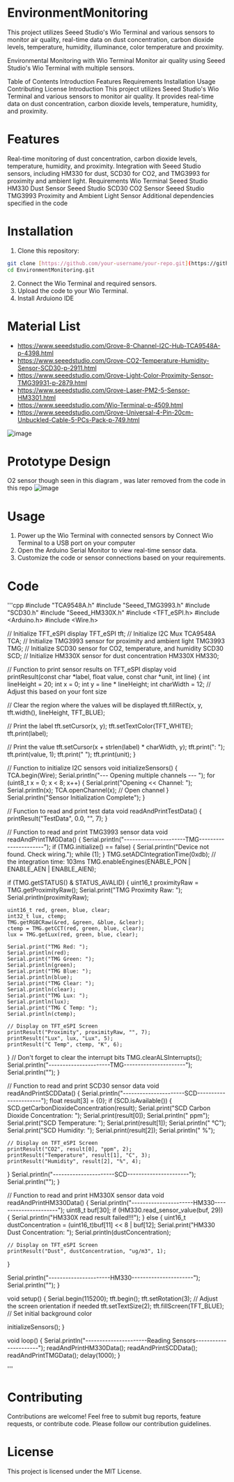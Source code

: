 # EnvironmentMonitoring
 This project utilizes Seeed Studio's Wio Terminal and various sensors to monitor air quality, real-time data on dust concentration, carbon dioxide levels, temperature, humidity, illuminance, color temperature and proximity.
 
Environmental Monitoring with Wio Terminal
Monitor air quality using Seeed Studio's Wio Terminal with multiple sensors.

Table of Contents
Introduction
Features
Requirements
Installation
Usage
Contributing
License
Introduction
This project utilizes Seeed Studio's Wio Terminal and various sensors to monitor air quality. It provides real-time data on dust concentration, carbon dioxide levels, temperature, humidity, and proximity.

# Features
Real-time monitoring of dust concentration, carbon dioxide levels, temperature, humidity, and proximity.
Integration with Seeed Studio sensors, including HM330 for dust, SCD30 for CO2, and TMG3993 for proximity and ambient light.
Requirements
Wio Terminal
Seeed Studio HM330 Dust Sensor
Seeed Studio SCD30 CO2 Sensor
Seeed Studio TMG3993 Proximity and Ambient Light Sensor
Additional dependencies specified in the code

# Installation

1. Clone this repository:

```bash
git clone [https://github.com/your-username/your-repo.git](https://github.com/asediga/EnvironmentMonitoring.git)
cd EnvironmentMonitoring.git
```
2. Connect the Wio Terminal and required sensors.
3. Upload the code to your Wio Terminal.
4. Install Arduiono IDE

# Material List
* https://www.seeedstudio.com/Grove-8-Channel-I2C-Hub-TCA9548A-p-4398.html
* https://www.seeedstudio.com/Grove-CO2-Temperature-Humidity-Sensor-SCD30-p-2911.html
* https://www.seeedstudio.com/Grove-Light-Color-Proximity-Sensor-TMG39931-p-2879.html
* https://www.seeedstudio.com/Grove-Laser-PM2-5-Sensor-HM3301.html
* https://www.seeedstudio.com/Wio-Terminal-p-4509.html
* https://www.seeedstudio.com/Grove-Universal-4-Pin-20cm-Unbuckled-Cable-5-PCs-Pack-p-749.html

![image](https://github.com/asediga/EnvironmentMonitoring/assets/92961504/579c947b-c504-4c85-a66a-d5a42c241494)


# Prototype Design
<note> O2 sensor though seen in this diagram , was later removed from the code in this repo 
![image](https://github.com/asediga/EnvironmentMonitoring/assets/92961504/42e19646-7537-4ba0-a4f5-518f43603f83)

# Usage
1. Power up the Wio Terminal with connected sensors by  Connect Wio Terminal to a USB port on your computer
4. Open the Arduino Serial Monitor to view real-time sensor data.
5. Customize the code or sensor connections based on your requirements.

# Code

'''cpp
#include "TCA9548A.h"
#include "Seeed_TMG3993.h"
#include "SCD30.h"
#include "Seeed_HM330X.h"
#include <TFT_eSPI.h>
#include <Arduino.h>
#include <Wire.h>

// Initialize TFT_eSPI display
TFT_eSPI tft;
// Initialize I2C Mux
TCA9548A TCA;
// Initialize TMG3993 sensor for proximity and ambient light
TMG3993 TMG;
// Initialize SCD30 sensor for CO2, temperature, and humidity
SCD30 SCD;
// Initialize HM330X sensor for dust concentration
HM330X HM330;

// Function to print sensor results on TFT_eSPI display
void printResult(const char *label, float value, const char *unit, int line) {
  int lineHeight = 20;
  int x = 0;
  int y = line * lineHeight;
  int charWidth = 12; // Adjust this based on your font size

  // Clear the region where the values will be displayed
  tft.fillRect(x, y, tft.width(), lineHeight, TFT_BLUE);

  // Print the label
  tft.setCursor(x, y);
  tft.setTextColor(TFT_WHITE);
  tft.print(label);

  // Print the value
  tft.setCursor(x + strlen(label) * charWidth, y);
  tft.print(": ");
  tft.print(value, 1);
  tft.print(" ");
  tft.print(unit);
}

// Function to initialize I2C sensors
void initializeSensors() {
  TCA.begin(Wire);
  Serial.println("--- Opening multiple channels --- ");
  for (uint8_t x = 0; x < 8; x++) {
    Serial.print("Opening << Channel: ");
    Serial.println(x);
    TCA.openChannel(x);   // Open channel
  }
  Serial.println("Sensor Initialization Complete");
}

// Function to read and print test data
void readAndPrintTestData() {
  printResult("TestData", 0.0, "", 7);
}

// Function to read and print TMG3993 sensor data
void readAndPrintTMGData() {
  Serial.println("----------------------TMG----------------------");
  if (TMG.initialize() == false) {
    Serial.println("Device not found. Check wiring.");
    while (1);
  }
  TMG.setADCIntegrationTime(0xdb); // the integration time: 103ms
  TMG.enableEngines(ENABLE_PON | ENABLE_AEN | ENABLE_AIEN);

  if (TMG.getSTATUS() & STATUS_AVALID) {
    uint16_t proximityRaw = TMG.getProximityRaw();
    Serial.print("TMG Proximity Raw: ");
    Serial.println(proximityRaw);

    uint16_t red, green, blue, clear;
    int32_t lux, ctemp;
    TMG.getRGBCRaw(&red, &green, &blue, &clear);
    ctemp = TMG.getCCT(red, green, blue, clear);
    lux = TMG.getLux(red, green, blue, clear);

    Serial.print("TMG Red: ");
    Serial.println(red);
    Serial.print("TMG Green: ");
    Serial.println(green);
    Serial.print("TMG Blue: ");
    Serial.println(blue);
    Serial.print("TMG Clear: ");
    Serial.println(clear);
    Serial.print("TMG Lux: ");
    Serial.println(lux);
    Serial.print("TMG C Temp: ");
    Serial.println(ctemp);

    // Display on TFT_eSPI Screen
    printResult("Proximity", proximityRaw, "", 7);
    printResult("Lux", lux, "Lux", 5);
    printResult("C Temp", ctemp, "K", 6);
  }
  // Don't forget to clear the interrupt bits
  TMG.clearALSInterrupts();
  Serial.println("----------------------TMG----------------------");
  Serial.println("");
}

// Function to read and print SCD30 sensor data
void readAndPrintSCDData() {
  Serial.println("----------------------SCD----------------------");
  float result[3] = {0};
  if (SCD.isAvailable()) {
    SCD.getCarbonDioxideConcentration(result);
    Serial.print("SCD Carbon Dioxide Concentration: ");
    Serial.print(result[0]);
    Serial.println(" ppm");
    Serial.print("SCD Temperature: ");
    Serial.print(result[1]);
    Serial.println(" °C");
    Serial.print("SCD Humidity: ");
    Serial.print(result[2]);
    Serial.println(" %");

    // Display on TFT_eSPI Screen
    printResult("CO2", result[0], "ppm", 2);
    printResult("Temperature", result[1], "C", 3);
    printResult("Humidity", result[2], "%", 4);
  }
  Serial.println("----------------------SCD----------------------");
  Serial.println("");
}

// Function to read and print HM330X sensor data
void readAndPrintHM330Data() {
  Serial.println("----------------------HM330----------------------");
  uint8_t buf[30];
  if (HM330.read_sensor_value(buf, 29)) {
    Serial.println("HM330X read result failed!!!");
  } else {
    uint16_t dustConcentration = (uint16_t)buf[11] << 8 | buf[12];
    Serial.print("HM330 Dust Concentration: ");
    Serial.println(dustConcentration);

    // Display on TFT_eSPI Screen
    printResult("Dust", dustConcentration, "ug/m3", 1);
  }

  Serial.println("----------------------HM330----------------------");
  Serial.println("");
}

void setup() {
  Serial.begin(115200);
  tft.begin();
  tft.setRotation(3); // Adjust the screen orientation if needed
  tft.setTextSize(2);
  tft.fillScreen(TFT_BLUE);  // Set initial background color

  initializeSensors();
}

void loop() {
  Serial.println("----------------------Reading Sensors----------------------");
  readAndPrintHM330Data();
  readAndPrintSCDData();
  readAndPrintTMGData();
  delay(1000);
}

'''

# Contributing
Contributions are welcome! Feel free to submit bug reports, feature requests, or contribute code. Please follow our contribution guidelines.

# License
This project is licensed under the MIT License.
